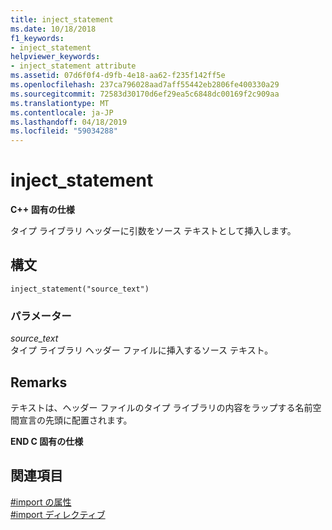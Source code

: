 ```yaml
---
title: inject_statement
ms.date: 10/18/2018
f1_keywords:
- inject_statement
helpviewer_keywords:
- inject_statement attribute
ms.assetid: 07d6f0f4-d9fb-4e18-aa62-f235f142ff5e
ms.openlocfilehash: 237ca796028aad7aff55442eb2806fe400330a29
ms.sourcegitcommit: 72583d30170d6ef29ea5c6848dc00169f2c909aa
ms.translationtype: MT
ms.contentlocale: ja-JP
ms.lasthandoff: 04/18/2019
ms.locfileid: "59034288"
---
```

# <a name="injectstatement"></a>inject_statement

**C++ 固有の仕様**

タイプ ライブラリ ヘッダーに引数をソース テキストとして挿入します。

## <a name="syntax"></a>構文

```
inject_statement("source_text")
```

### <a name="parameters"></a>パラメーター

*source_text*<br/>
タイプ ライブラリ ヘッダー ファイルに挿入するソース テキスト。

## <a name="remarks"></a>Remarks

テキストは、ヘッダー ファイルのタイプ ライブラリの内容をラップする名前空間宣言の先頭に配置されます。

**END C 固有の仕様**

## <a name="see-also"></a>関連項目

[#import の属性](../preprocessor/hash-import-attributes-cpp.md)<br/>
[#import ディレクティブ](../preprocessor/hash-import-directive-cpp.md)